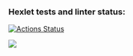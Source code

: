 ### Hexlet tests and linter status:
[![Actions Status](https://github.com/HardDuck69/python-project-49/workflows/hexlet-check/badge.svg)](https://github.com/HardDuck69/python-project-49/actions)

<a href="https://asciinema.org/a/542386" target="_blank"><img src="https://asciinema.org/a/542386.svg" /></a>
